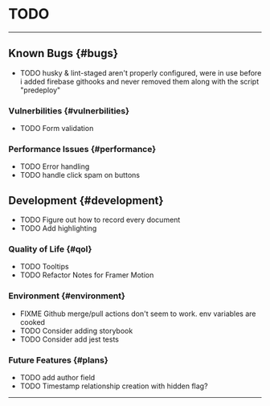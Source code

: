 # TODO

---

## Known Bugs {#bugs}

- TODO husky & lint-staged aren't properly configured, were in use before i added firebase githooks and never removed them along with the script "predeploy"

### Vulnerbilities {#vulnerbilities}

- TODO Form validation

### Performance Issues {#performance}

- TODO Error handling
- TODO handle click spam on buttons

## Development {#development}

- TODO Figure out how to record every document
- TODO Add highlighting

### Quality of Life {#qol}

- TODO Tooltips
- TODO Refactor Notes for Framer Motion

### Environment {#environment}

- FIXME Github merge/pull actions don't seem to work. env variables are cooked
- TODO Consider adding storybook
- TODO Consider add jest tests

### Future Features {#plans}

- TODO add author field
- TODO Timestamp relationship creation with hidden flag?

---
